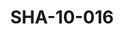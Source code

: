 ---
pid: SHA-10-016
title: SHA-10-016
language: ar
collection: شرحبيل احمد
original_label: 
rights: شرحبيل احمد
location_of_original: شرحبيل احمد
photographer_or_studio: 
scanned_from: photograph 16.5 by 21.5
_date: late 1950s
location: الخرطوم، كبري كوبر
description: شرحبيل احمد وموظفين اخرين من مكتب النشر
additional_notes: 
permission_display: 'yes'
on_server: 'no'
on_website: 'no'
permalink: /photopages/ar/SHA-10-016.html
layout: photo-page
---